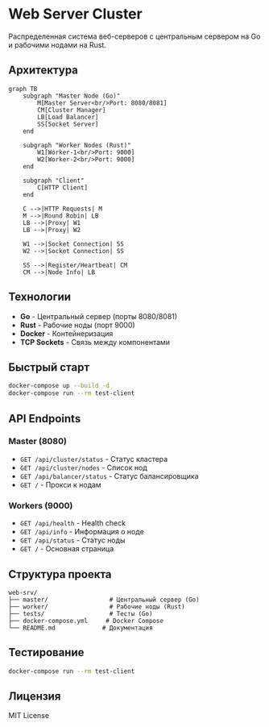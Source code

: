 # Web Server Cluster

Распределенная система веб-серверов с центральным сервером на Go и рабочими нодами на Rust.

## Архитектура

```mermaid
graph TB
    subgraph "Master Node (Go)"
        M[Master Server<br/>Port: 8080/8081]
        CM[Cluster Manager]
        LB[Load Balancer]
        SS[Socket Server]
    end
    
    subgraph "Worker Nodes (Rust)"
        W1[Worker-1<br/>Port: 9000]
        W2[Worker-2<br/>Port: 9000]
    end
    
    subgraph "Client"
        C[HTTP Client]
    end
    
    C -->|HTTP Requests| M
    M -->|Round Robin| LB
    LB -->|Proxy| W1
    LB -->|Proxy| W2
    
    W1 -->|Socket Connection| SS
    W2 -->|Socket Connection| SS
    
    SS -->|Register/Heartbeat| CM
    CM -->|Node Info| LB
```

## Технологии

- **Go** - Центральный сервер (порты 8080/8081)
- **Rust** - Рабочие ноды (порт 9000)
- **Docker** - Контейнеризация
- **TCP Sockets** - Связь между компонентами

## Быстрый старт

```bash
docker-compose up --build -d
docker-compose run --rm test-client
```

## API Endpoints

### Master (8080)
- `GET /api/cluster/status` - Статус кластера
- `GET /api/cluster/nodes` - Список нод
- `GET /api/balancer/status` - Статус балансировщика
- `GET /` - Прокси к нодам

### Workers (9000)
- `GET /api/health` - Health check
- `GET /api/info` - Информация о ноде
- `GET /api/status` - Статус ноды
- `GET /` - Основная страница

## Структура проекта

```
web-srv/
├── master/                 # Центральный сервер (Go)
├── worker/                 # Рабочие ноды (Rust)
├── tests/                  # Тесты (Go)
├── docker-compose.yml     # Docker Compose
└── README.md             # Документация
```

## Тестирование

```bash
docker-compose run --rm test-client
```

## Лицензия

MIT License 